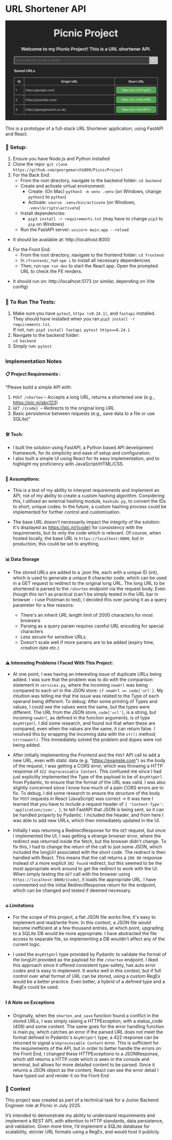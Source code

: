 # URL Shortener API

![Alt text](/frontend/public/picnicproj.png 'screenshot')

This is a prototype of a full-stack URL Shortener application, using FastAPI and
React.

### 🔧 Setup:

1. Ensure you have Node.js and Python installed
2. Clone the repo: `git clone https://github.com/georgemarsh1809/PicnicProject`
3. For the Back End:
    - From the root directory, navigate to the backend folder: `cd backend`
    - Create and activate virtual environment:
        - Create: (On Mac) `python3 -m venv .venv` (on Windows, change `python3`
          to `python`)
        - Activate: `source .venv/bin/activate` (on Windows,
          `.venv\Scripts\activate`)
    - Install dependencies:
        - `pip3 install -r requirements.txt` (may have to change `pip3` to `pip`
          on Windows)
    - Run the FastAPI server: `uvicorn main:app --reload`

-   It should be available at: http://localhost:8000

4. For the Front End:
    - From the root directory, navigate to the frontend folder: `cd frontend`
    - In `/frontend/`, run `npm i` to install all necessary dependencies
    - Then, run `npm run dev` to start the React app. Open the prompted URL to
      check the FE renders.

-   It should run on: http://localhost:5173 (or similar, depending on Vite
    config)

##

### 🧪 To Run The Tests:

1. Make sure you have `pytest`, `httpx (v0.24.1)`, and `fastapi` installed. \
   They should have installed when you ran `pip3 install -r requirements.txt`. \
    If not, run: `pip3 install fastapi pytest httpx==0.24.1 `
2. Navigate to the backend folder: \
   `cd backend`
3. Simply run: `pytest`

##

### Implementation Notes

#### 📋 Project Requirements :

"Please build a simple API with:

1. `POST /shorten` – Accepts a long URL, returns a shortened one (e.g.,
   https://pic.ni/abc123)
2. `GET /{code} `– Redirects to the original long URL
3. Basic persistence between requests (e.g., save data to a file or use SQLite)"

##

#### 🛠️ Tech:

-   I built the solution using FastAPI, a Python based API development
    framework, for its simplicity and ease of setup and configuration.
-   I also built a simple UI using React for its easy implementation, and to
    highlight my proficiency with JavaScript/HTML/CSS.

##

#### 📜 Assumptions:

-   This is a test of my ability to interpret requirements and implement an API,
    not of my ability to create a custom hashing algorithm. Considering this, I
    utilised an external hashing module, `hashids.py`, to convert the IDs to
    short, unique codes. In the future, a custom hashing process could be
    implemented for further control and customisation.

-   The base URL doesn't necessarily impact the integrity of the solution: it's
    displayed as https://pic.ni/{code} for consistency with the requirements,
    but its only the code which is relevant. Of course, when hosted locally, the
    base URL is `https://localhost:8000`, but in production, this could be set
    to anything.

##

#### 📊 Data Storage

-   The stored URLs are added to a .json file, each with a unique ID (int),
    which is used to generate a unique 6 character code, which can be used in a
    GET request to redirect to the original long URL. The long URL to be
    shortened is parsed to the `/shorten` endpoint via the request body. Even
    though this isn't as practical (can't be simply tested in the URL bar in
    browser - I use Postman to test), I decided this over parsing it as a query
    parameter for a few reasons:

    -   There's an inherit URL length limit of 2000 characters for most browsers
    -   Parsing as a query param requires careful URL encoding for special
        characters
    -   Less secure for sensitive URLs
    -   Doesn't scale well if more params are to be added (expiry time, creation
        date etc.)

##

#### ⚠️ Interesting Problems I Faced With This Project:

-   At one point, I was having an interesting issue of duplicate URLs being
    added. I was sure that the problem was to do with the comparison statement
    in `services.py`, where the incoming `newUrl` was being compared to each url
    in the JSON store: `if newUrl == code['url']`. My intuition was telling me
    that the issue was related to the Type of each operand being different. To
    debug: After some printing of Types and values, I could see the values were
    the same, but the types were different. The URL from the JSON store,
    `code['url']`, is a string, but incoming `newUrl`, as defined in the
    function arguments, is of type `AnyHttpUrl`. I did some research, and found
    out that when these are compared, even when the values are the same, it can
    return false. I resolved this by wrapping the incoming data with the `str()`
    method; `str(newUrl)`. This immediately solved the problem and dupes were
    not being added.

-   After initially implementing the Frontend and the `POST` API call to add a
    new URL, even with static data (e.g. "https://example.com") as the body of
    the request, I was getting a CORS error, which was throwing a HTTP response
    of `422 Unprocessable Content`. This confused me since I had just explicitly
    implemented the Type of the payload to be of `AnyHttpUrl` from Pydantic, to
    ensure that the format of the URL was valid. I was also slightly concerned
    since I know how much of a pain CORS errors are to fix. To debug, I did some
    research to ensure the structure of the body for `POST` requests in React
    (JavaScript) was correct → It was here I learned that you have to include a
    request header of `{ 'Content-Type': 'application/json', }`, to tell FastAPI
    that JSON is being sent, so it can be handled properly by Pydantic. I
    included the header, and from here I was able to add new URLs, which then
    immediately updated in the UI.

-   Initially I was returning a RedirectResponse for the `GET` request, but once
    I implemented the UI, I was getting a strange browser error, where the
    redirect was returned inside the fetch, but the browser didn't change. To
    fix this, I had to change the return of the call to just some JSON, which
    included the longUrl associated with the short code. The redirect is then
    handled with React. This means that the call returns a `200 OK` response
    instead of a more explicit `302 Found` redirect, but this seemed to be the
    most appropriate work around to get the redirect to work with the UI. When
    simply testing the `GET` call with the browser using
    `https://localhost:8000/{code}`, it loads the appropriate URL. I have
    commented out the initial RedirectResponse return for the endpoint, which
    can be changed and tested if deemed necessary.

##

#### 🔝 Limitations

-   For the scope of this project, a flat JSON file works fine; it's easy to
    implement and read/write from. In this context, a JSON file would become
    inefficient at a few thousand entries, at which point, upgrading to a SQLite
    DB would be more appropriate. I have abstracted the file access to separate
    file, so implementing a DB wouldn't affect any of the current logic.

-   I used the `AnyHttpUrl` type provided by Pydantic to validate the format of
    the longUrl provided as the payload for the `/shorten` endpoint. I liked
    this approach since it offered consistent type-safety, has auto error codes
    and is easy to implement. It works well in this context, but if full control
    over what format of URL can be stored, using a custom RegEx would be a
    better practice. Even better, a hybrid of a defined type and a RegEx could
    be used.

##

#### ❗ A Note on Exceptions

-   Originally, when the `shorten_and_save` function found a conflict in the
    stored URLs, I was simply raising a HTTPException, with a status_code (409)
    and some content. The same goes for the error handling function is main.py,
    which catches an error if the parsed URL does not meet the format defined in
    Pydantic's `AnyHttpUrl` type; a 422 response can be returned to signal a
    `Unprocessable Content` error. This is sufficient for the requirements of
    the API, but in order to better handle the errors on the Front End, I
    changed these HTTPExceptions to a JSONResponse, which still returns a HTTP
    code which is seen in the console and terminal, but allows for more detailed
    content to be parsed. Since it returns a JSON object as the content, React
    can see the error detail I have typed out and render it on the Front End

### 📄 Context

This project was created as part of a technical task for a Junior Backend
Engineer role at Picnic in July 2025.

It’s intended to demonstrate my ability to understand requirements and implement
a REST API, with attention to HTTP standards, data persistence, and validation.
Given more time, I’d implement a SQLite database for scalability, stricter URL
formats using a RegEx, and would host it publicly.
